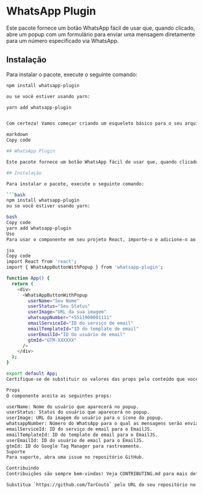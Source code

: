# WhatsApp Plugin

Este pacote fornece um botão WhatsApp fácil de usar que, quando clicado, abre um popup com um formulário para enviar uma mensagem diretamente para um número especificado via WhatsApp.

## Instalação

Para instalar o pacote, execute o seguinte comando:

```bash
npm install whatsapp-plugin

ou se você estiver usando yarn:

yarn add whatsapp-plugin


Com certeza! Vamos começar criando um esqueleto básico para o seu arquivo README.md. Você pode expandir e ajustar as informações conforme necessário:

markdown
Copy code

## WhatsApp Plugin

Este pacote fornece um botão WhatsApp fácil de usar que, quando clicado, abre um popup com um formulário para enviar uma mensagem diretamente para um número especificado via WhatsApp.

## Instalação

Para instalar o pacote, execute o seguinte comando:

```bash
npm install whatsapp-plugin
ou se você estiver usando yarn:

bash
Copy code
yarn add whatsapp-plugin
Uso
Para usar o componente em seu projeto React, importe-o e adicione-o ao seu JSX:

jsx
Copy code
import React from 'react';
import { WhatsAppButtonWithPopup } from 'whatsapp-plugin';

function App() {
  return (
    <div>
      <WhatsAppButtonWithPopup
        userName="Seu Nome"
        userStatus="Seu Status"
        userImage="URL da sua imagem"
        whatsappNumber="+5511900001111"
        emailServiceId="ID do serviço de email"
        emailTemplateId="ID do template de email"
        userEmailId="ID do usuário de email"
        gtmId="GTM-XXXXXX"
      />
    </div>
  );
}

export default App;
Certifique-se de substituir os valores das props pelo conteúdo que você deseja que seja utilizado.

Props
O componente aceita as seguintes props:

userName: Nome do usuário que aparecerá no popup.
userStatus: Status do usuário que aparecerá no popup.
userImage: URL da imagem do usuário para o ícone do popup.
whatsappNumber: Número do WhatsApp para o qual as mensagens serão enviadas.
emailServiceId: ID do serviço de email para o EmailJS.
emailTemplateId: ID do template de email para o EmailJS.
userEmailId: ID do usuário de email para o EmailJS.
gtmId: ID do Google Tag Manager para rastreamento.
Suporte
Para suporte, abra uma issue no repositório GitHub.

Contribuindo
Contribuições são sempre bem-vindas! Veja CONTRIBUTING.md para mais detalhes.

Substitua `https://github.com/TarCouto` pelo URL do seu repositório no GitHub e ajuste as descrições das props conforme a funcionalidade do seu componente. Além disso, lembre-se de adicionar arquivos de contribuição e licença, se necessário, ao seu repositório.




